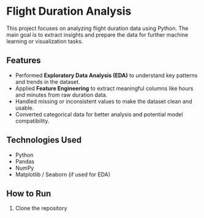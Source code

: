 # Flight Duration Analysis

This project focuses on analyzing flight duration data using Python. The main goal is to extract insights and prepare the data for further machine learning or visualization tasks.

## Features

- Performed **Exploratory Data Analysis (EDA)** to understand key patterns and trends in the dataset.
- Applied **Feature Engineering** to extract meaningful columns like hours and minutes from raw duration data.
- Handled missing or inconsistent values to make the dataset clean and usable.
- Converted categorical data for better analysis and potential model compatibility.

## Technologies Used

- Python  
- Pandas  
- NumPy  
- Matplotlib / Seaborn (if used for EDA)

## How to Run

1. Clone the repository  
